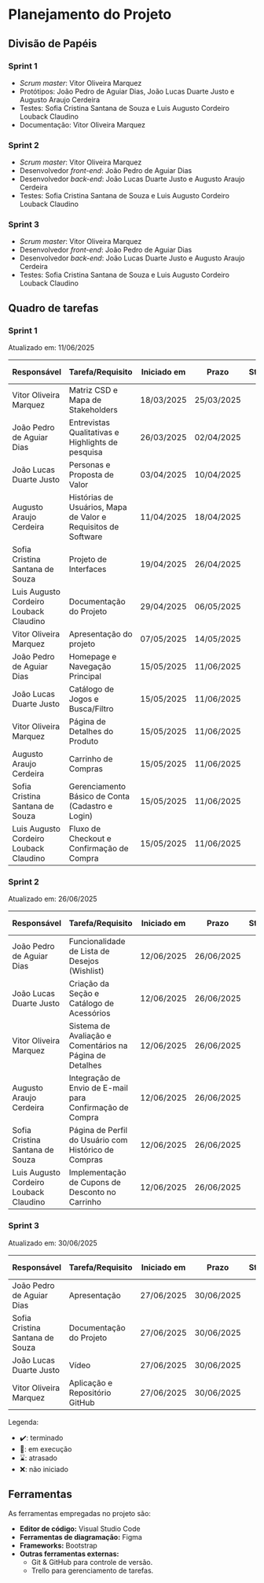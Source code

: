 # Planejamento do Projeto

## Divisão de Papéis

### Sprint 1
- _Scrum master_: Vitor Oliveira Marquez
- Protótipos: João Pedro de Aguiar Dias, João Lucas Duarte Justo e Augusto Araujo Cerdeira
- Testes: Sofia Cristina Santana de Souza e Luis Augusto Cordeiro Louback Claudino
- Documentação: Vitor Oliveira Marquez

### Sprint 2
- _Scrum master_: Vitor Oliveira Marquez
- Desenvolvedor _front-end_: João Pedro de Aguiar Dias
- Desenvolvedor _back-end_: João Lucas Duarte Justo e Augusto Araujo Cerdeira
- Testes: Sofia Cristina Santana de Souza e Luis Augusto Cordeiro Louback Claudino

### Sprint 3
- _Scrum master_: Vitor Oliveira Marquez
- Desenvolvedor _front-end_: João Pedro de Aguiar Dias
- Desenvolvedor _back-end_: João Lucas Duarte Justo e Augusto Araujo Cerdeira
- Testes: Sofia Cristina Santana de Souza e Luis Augusto Cordeiro Louback Claudino

## Quadro de tarefas

### Sprint 1

Atualizado em: 11/06/2025

| Responsável | Tarefa/Requisito | Iniciado em | Prazo | Status | Terminado em |
| :--- | :--- | :---: | :---: | :---: | :---: |
| Vitor Oliveira Marquez | Matriz CSD e Mapa de Stakeholders | 18/03/2025 | 25/03/2025 | ✔️ | 25/03/2025 |
| João Pedro de Aguiar Dias | Entrevistas Qualitativas e Highlights de pesquisa| 26/03/2025 | 02/04/2025 | ✔️ | 02/04/2025 |
| João Lucas Duarte Justo | Personas e Proposta de Valor | 03/04/2025 | 10/04/2025 | ✔️ | 10/04/2025 |
| Augusto Araujo Cerdeira | Histórias de Usuários, Mapa de Valor e Requisitos de Software | 11/04/2025 | 18/04/2025 | ✔️ | 18/04/2025 |
| Sofia Cristina Santana de Souza | Projeto de Interfaces | 19/04/2025 | 26/04/2025 | ✔️ | 26/04/2025 |
| Luis Augusto Cordeiro Louback Claudino| Documentação do Projeto | 29/04/2025 | 06/05/2025 | ✔️ | 06/05/2025 |
| Vitor Oliveira Marquez | Apresentação do projeto | 07/05/2025 | 14/05/2025 | ✔️ | 14/05/2025 |
| João Pedro de Aguiar Dias | Homepage e Navegação Principal | 15/05/2025 | 11/06/2025 | ✔️ | 11/06/2025 |
| João Lucas Duarte Justo | Catálogo de Jogos e Busca/Filtro | 15/05/2025 | 11/06/2025 | ✔️ | 11/06/2025 |
| Vitor Oliveira Marquez | Página de Detalhes do Produto | 15/05/2025 | 11/06/2025 | ✔️ | 11/06/2025 |
| Augusto Araujo Cerdeira | Carrinho de Compras | 15/05/2025 | 11/06/2025 | ✔️ | 11/06/2025 |
| Sofia Cristina Santana de Souza | Gerenciamento Básico de Conta (Cadastro e Login) | 15/05/2025 | 11/06/2025 | ✔️ | 11/06/2025 |
| Luis Augusto Cordeiro Louback Claudino| Fluxo de Checkout e Confirmação de Compra | 15/05/2025 | 11/06/2025 | ✔️ | 11/06/2025 |

### Sprint 2

Atualizado em: 26/06/2025

| Responsável | Tarefa/Requisito | Iniciado em | Prazo | Status | Terminado em |
| :--- | :--- | :---: | :---: | :---: | :---: |
| João Pedro de Aguiar Dias | Funcionalidade de Lista de Desejos (Wishlist) | 12/06/2025 | 26/06/2025 | ✔️ | 26/06/2025 |
| João Lucas Duarte Justo | Criação da Seção e Catálogo de Acessórios | 12/06/2025 | 26/06/2025 | ✔️ | 26/06/2025 |
| Vitor Oliveira Marquez | Sistema de Avaliação e Comentários na Página de Detalhes | 12/06/2025 | 26/06/2025 | ✔️ | 26/06/2025 |
| Augusto Araujo Cerdeira | Integração de Envio de E-mail para Confirmação de Compra | 12/06/2025 | 26/06/2025 | ✔️ | 26/06/2025 |
| Sofia Cristina Santana de Souza | Página de Perfil do Usuário com Histórico de Compras | 12/06/2025 | 26/06/2025 | ✔️ | 26/06/2025 |
| Luis Augusto Cordeiro Louback Claudino| Implementação de Cupons de Desconto no Carrinho | 12/06/2025 | 26/06/2025 | ✔️ | 26/06/2025 |

### Sprint 3

Atualizado em: 30/06/2025

| Responsável | Tarefa/Requisito | Iniciado em | Prazo | Status | Terminado em |
| :--- | :--- | :---: | :---: | :---: | :---: |
| João Pedro de Aguiar Dias | Apresentação | 27/06/2025 | 30/06/2025 | ✔️ | 30/06/2025 |
| Sofia Cristina Santana de Souza | Documentação do Projeto | 27/06/2025 | 30/06/2025 | ✔️ | 30/06/2025 |
| João Lucas Duarte Justo | Vídeo | 27/06/2025 | 30/06/2025 | ✔️ | 30/06/2025 |
| Vitor Oliveira Marquez | Aplicação e Repositório GitHub | 27/06/2025 | 30/06/2025 | ✔️ | 30/06/2025 |

Legenda:
- ✔️: terminado
- 📝: em execução
- ⌛: atrasado
- ❌: não iniciado

## Ferramentas

As ferramentas empregadas no projeto são:

- **Editor de código:** Visual Studio Code
- **Ferramentas de diagramação:** Figma
- **Frameworks:** Bootstrap
- **Outras ferramentas externas:**
    - Git & GitHub para controle de versão.
    - Trello para gerenciamento de tarefas.